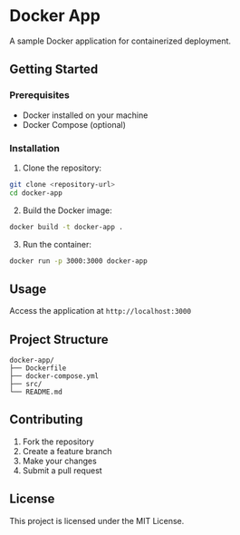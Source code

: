 # Docker App

A sample Docker application for containerized deployment.

## Getting Started

### Prerequisites

- Docker installed on your machine
- Docker Compose (optional)

### Installation

1. Clone the repository:
```bash
git clone <repository-url>
cd docker-app
```

2. Build the Docker image:
```bash
docker build -t docker-app .
```

3. Run the container:
```bash
docker run -p 3000:3000 docker-app
```

## Usage

Access the application at `http://localhost:3000`

## Project Structure

```
docker-app/
├── Dockerfile
├── docker-compose.yml
├── src/
└── README.md
```

## Contributing

1. Fork the repository
2. Create a feature branch
3. Make your changes
4. Submit a pull request

## License

This project is licensed under the MIT License.